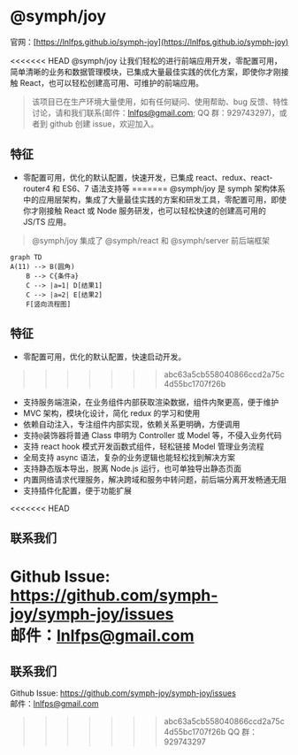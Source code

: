 # @symph/joy

官网：[https://lnlfps.github.io/symph-joy](https://lnlfps.github.io/symph-joy)

<<<<<<< HEAD
@symph/joy 让我们轻松的进行前端应用开发，零配置可用，简单清晰的业务和数据管理模块，已集成大量最佳实践的优化方案，即使你才刚接触 React，也可以轻松创建高可用、可维护的前端应用。

> 该项目已在生产环境大量使用，如有任何疑问、使用帮助、bug 反馈、特性讨论，请和我们联系(邮件：lnlfps@gmail.com; QQ 群：929743297)，或者到 github 创建 issue，欢迎加入。

## 特征

- 零配置可用，优化的默认配置，快速开发，已集成 react、redux、react-router4 和 ES6、7 语法支持等
=======
@symph/joy 是 symph 架构体系中的应用层架构，集成了大量最佳实践的方案和研发工具，零配置可用，即使你才刚接触 React 或 Node 服务研发，也可以轻松快速的创建高可用的 JS/TS 应用。

> @symph/joy 集成了 @symph/react 和 @symph/server 前后端框架


```mermaid
graph TD
A(11) --> B(圆角)
    B --> C{条件a}
    C --> |a=1| D[结果1]
    C --> |a=2| E[结果2]
    F[竖向流程图]
```


## 特征

- 零配置可用，优化的默认配置，快速启动开发。
>>>>>>> abc63a5cb558040866ccd2a75c4d55bc1707f26b
- 支持服务端渲染，在业务组件内部获取渲染数据，组件内聚更高，便于维护
- MVC 架构，模块化设计，简化 redux 的学习和使用
- 依赖自动注入，专注组件内部实现，依赖关系更明确，方便调用
- 支持`@`装饰器将普通 Class 申明为 Controller 或 Model 等，不侵入业务代码
- 支持 react hook 模式开发函数式组件，轻松链接 Model 管理业务流程
- 全局支持 async 语法，复杂的业务逻辑也能轻松找到解决方案
- 支持静态版本导出，脱离 Node.js 运行，也可单独导出静态页面
- 内置网络请求代理服务，解决跨域和服务中转问题，前后端分离开发畅通无阻
- 支持插件化配置，便于功能扩展

<<<<<<< HEAD

## 联系我们

Github Issue:  https://github.com/symph-joy/symph-joy/issues   
邮件：lnlfps@gmail.com   
=======
## 联系我们

Github Issue: https://github.com/symph-joy/symph-joy/issues  
邮件：lnlfps@gmail.com  
>>>>>>> abc63a5cb558040866ccd2a75c4d55bc1707f26b
QQ 群：929743297

